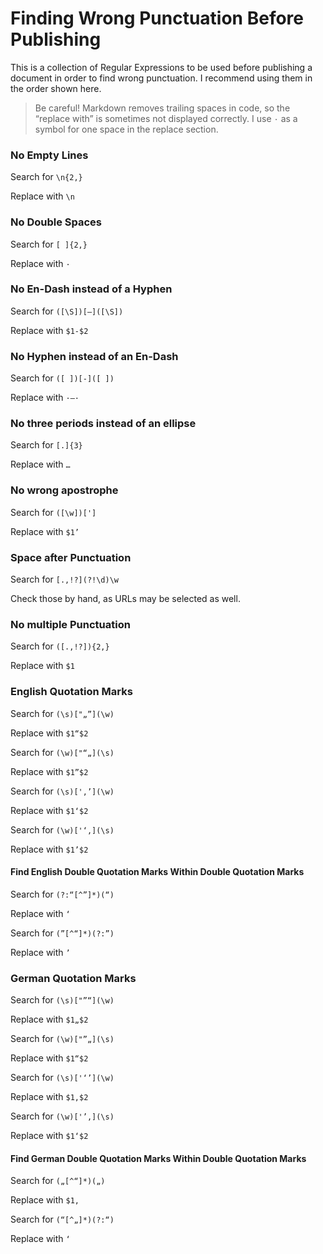 # Finding Wrong Punctuation Before Publishing

This is a collection of Regular Expressions to be used before publishing a document in order to find wrong punctuation. I recommend using them in the order shown here.

> Be careful! Markdown removes trailing spaces in code, so the “replace with” is sometimes not displayed correctly. I use `·` as a symbol for one space in the replace section.

### No Empty Lines
Search for `\n{2,}`

Replace with `\n`

### No Double Spaces
Search for `[ ]{2,}`

Replace with `·`

### No En-Dash instead of a Hyphen
Search for `([\S])[–]([\S])`

Replace with `$1-$2`

### No Hyphen instead of an En-Dash
Search for `([ ])[-]([ ])`

Replace with `·–·`

### No three periods instead of an ellipse
Search for `[.]{3}`

Replace with `…`

### No wrong apostrophe
Search for `([\w])[']`

Replace with `$1’`

### Space after Punctuation
Search for `[.,!?](?!\d)\w`

Check those by hand, as URLs may be selected as well.

### No multiple Punctuation
Search for `([.,!?]){2,}`

Replace with `$1`

### English Quotation Marks
Search for `(\s)["„”](\w)`

Replace with `$1“$2`

Search for `(\w)["“„](\s)`

Replace with `$1”$2`

Search for `(\s)['‚’](\w)`

Replace with `$1‘$2`

Search for `(\w)['‘‚](\s)`

Replace with `$1’$2`

#### Find English Double Quotation Marks Within Double Quotation Marks
Search for `(?:“[^”]*)(“)`

Replace with `‘`

Search for `(”[^“]*)(?:”)`

Replace with `’`

### German Quotation Marks
Search for `(\s)["”“](\w)`

Replace with `$1„$2`

Search for `(\w)["”„](\s)`

Replace with `$1“$2`

Search for `(\s)['‘’](\w)`

Replace with `$1‚$2`

Search for `(\w)['’‚](\s)`

Replace with `$1‘$2`

#### Find German Double Quotation Marks Within Double Quotation Marks
Search for `(„[^“]*)(„)`

Replace with `$1‚`

Search for `(“[^„]*)(?:“)`

Replace with `‘`

